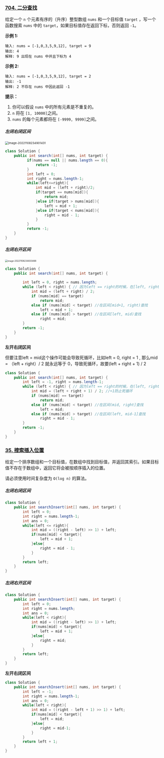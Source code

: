 ### [704. 二分查找](https://leetcode.cn/problems/binary-search/)

给定一个 `n` 个元素有序的（升序）整型数组 `nums` 和一个目标值 `target`  ，写一个函数搜索 `nums` 中的 `target`，如果目标值存在返回下标，否则返回 `-1`。


 **示例 1:**

```
输入: nums = [-1,0,3,5,9,12], target = 9
输出: 4
解释: 9 出现在 nums 中并且下标为 4
```

**示例 2:**

```
输入: nums = [-1,0,3,5,9,12], target = 2
输出: -1
解释: 2 不存在 nums 中因此返回 -1
```

 

**提示：**

1. 你可以假设 `nums` 中的所有元素是不重复的。
2. `n` 将在 `[1, 10000]`之间。
3. `nums` 的每个元素都将在 `[-9999, 9999]`之间。



##### 左闭右闭区间

<img src="https://palepics.oss-cn-guangzhou.aliyuncs.com/img/image-20221108234901431.png" alt="image-20221108234901431" style="zoom:67%;" />

```java
class Solution {
    public int search(int[] nums, int target) {
          if(nums == null || nums.length == 0){
              return -1;
          }
          int left = 0;
          int right = nums.length-1;
          while(left<=right){
              int mid = (left + right)/2;
              if(target == nums[mid]){
                  return mid;
              }else if(target > nums[mid]){
                  left = mid + 1;
              }else if(target < nums[mid]){
                  right = mid - 1;
              }
          }
          return -1;
    }
}
```





##### 左闭右开区间

<img src="https://palepics.oss-cn-guangzhou.aliyuncs.com/img/image-20221108234833468.png" alt="image-20221108234833468" style="zoom: 50%;" />



```java
class Solution {
    public int search(int[] nums, int target) {
        
        int left = 0, right = nums.length;
        while (left < right) { // 因为left == right的时候，在[left, right)是无效的空间，所以使用 <
            int mid = (left + right) / 2;
            if (nums[mid] == target)
                return mid;
            else if (nums[mid] < target) //在区间[mid+1, right)查找
                left = mid + 1;
            else if (nums[mid] > target) //在区间[left, mid)查找
                right = mid;
        }
        return -1;
    }
}
```



**左开右闭区间**

但要注意left = mid这个操作可能会导致死循环，比如left = 0, right = 1 , 那么mid = （left + right）/ 2 就永远等于 0，导致死循环，故要(left + right + 1) / 2

```java
class Solution {
    public int search(int[] nums, int target) {
        int left = -1, right = nums.length-1;
        while (left < right) { // 因为left == right的时候，在(left, right]是无效的空间，所以使用 <
            int mid = (left + right + 1) / 2; //+1防止死循环
            if (nums[mid] == target)
                return mid;
            else if (nums[mid] < target) //在区间(mid, right]查找
                left = mid;
            else if (nums[mid] > target) //在区间(left, mid-1]查找
                right = mid - 1;
        }
        return -1;
    }
}
```





### [35. 搜索插入位置](https://leetcode.cn/problems/search-insert-position/)

给定一个排序数组和一个目标值，在数组中找到目标值，并返回其索引。如果目标值不存在于数组中，返回它将会被按顺序插入的位置。

请必须使用时间复杂度为 `O(log n)` 的算法。

##### 左闭右闭区间

```java
class Solution {
    public int searchInsert(int[] nums, int target) {
        int left = 0;
        int right = nums.length-1;
        int ans = 0;
        while(left <= right){
            int mid = ((right - left) >> 1) + left;
            if(nums[mid] < target){
                left = mid + 1;
            }else{
                right = mid - 1;
            }
        }
        return left;
    }
}
```



##### 左闭右开区间

```java
class Solution {
    public int searchInsert(int[] nums, int target) {
        int left = 0;
        int right = nums.length;
        int ans = 0;
        while(left < right){
            int mid = ((right - left) >> 1) + left;
            if(nums[mid] < target){
                left = mid + 1;
            }else{
                right = mid;
            }
        }
        return left;
    }
}
```



**左开右闭区间**

```java
class Solution {
    public int searchInsert(int[] nums, int target) {
        int left = -1;
        int right = nums.length-1;
        int ans = 0;
        while(left < right){
            int mid = ((right - left + 1) >> 1) + left;
            if(nums[mid] < target){
                left = mid;
            }else{
                right = mid-1;
            }
        }
        return left + 1;
    }
}
```


